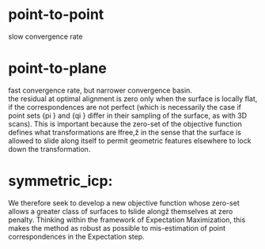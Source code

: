 # point-to-point
slow convergence rate  
# point-to-plane
fast convergence rate, but narrower convergence basin.  
the residual at optimal alignment is zero only when the surface is locally flat, if the correspondences are not perfect (which
is necessarily the case if point sets {pi } and {qi } differ in their
sampling of the surface, as with 3D scans). This is important because the zero-set of the objective function defines what transformations are łfree,ž in the sense that the surface is allowed to slide
along itself to permit geometric features elsewhere to lock down
the transformation.  
# symmetric_icp: 
We therefore seek to develop a new objective function whose
zero-set allows a greater class of surfaces to łslide alongž themselves at zero penalty. Thinking within the framework of Expectation Maximization, this makes the method as robust as possible to
mis-estimation of point correspondences in the Expectation step.
